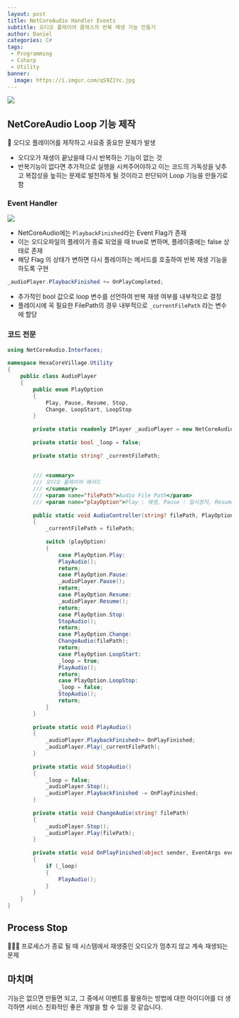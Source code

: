 ```yaml
---
layout: post
title: NetCoreAudio Handler Events
subtitle: 오디오 플레이어 클래스의 반복 재생 기능 만들기
author: Daniel
categories: C#
tags: 
 - Programming
 - Csharp
 - Utility
banner:
  image: https://i.imgur.com/qS9Z1Yc.jpg
---
```

![](https://teamsparta.notion.site/image/https%3A%2F%2Fs3-us-west-2.amazonaws.com%2Fsecure.notion-static.com%2F573d499f-80ac-4e49-a243-d5079503ca40%2F3.png?table=block&id=d5e15def-1ac2-420f-9c62-49b36a9a637e&spaceId=83c75a39-3aba-4ba4-a792-7aefe4b07895&width=2000&userId=&cache=v2)

NetCoreAudio Loop 기능 제작
--

🚨 오디오 플레이어를 제작하고 사요중 중요한 문제가 발생
- 오디오가 재생이 끝났을때 다시 반복하는 기능이 없는 것
- 반복기능이 없다면 추가적으로 실행을 시켜주어야하고 이는 코드의 가독성을 낮추고 복잡성을 높히는 문제로 발전하게 될 것이라고 판단되어 Loop 기능을 만들기로 함

### Event Handler 

![](https://i.imgur.com/qS9Z1Yc.jpg)

- NetCoreAudio에는 `PlaybackFinished`라는 Event Flag가 존재
- 이는 오디오파일의 플레이가 종료 되었을 때 true로 변하며, 플레이중에는 false 상태로 존재
- 해당 Flag 의 상태가 변하면 다시 플레이하는 메서드를 호출하여 반복 재생 기능을 하도록 구현

```csharp
_audioPlayer.PlaybackFinished += OnPlayCompleted;
```

- 추가적인 bool 값으로 loop 변수를 선언하여 반복 재생 여부를 내부적으로 결정
- 플레이시에 꼭 필요한 FilePath의 경우 내부적으로 `_currentFilePath` 라는 변수에 할당

### 코드 전문

```csharp
using NetCoreAudio.Interfaces;  
  
namespace HexaCoreVillage.Utility  
{  
	public class AudioPlayer  
	{  
		public enum PlayOption 
		{ 
			Play, Pause, Resume, Stop, 
			Change, LoopStart, LoopStop
		}  
		
		private static readonly IPlayer _audioPlayer = new NetCoreAudio.Player();  
		
		private static bool _loop = false;  
		
		private static string? _currentFilePath;  
		  
		  
		/// <summary>  
		/// 오디오 플레이어 메서드  
		/// </summary>  
		/// <param name="filePath">Audio File Path</param>  
		/// <param name="playOption">Play : 재생, Pause : 일시정지, Resume : 재실행, Stop : 중지, Change : 파일 바꾸기, LoopStart : 반복 실행, LoopStop : 반복실행취소</param>  
		
		public static void AudioController(string? filePath, PlayOption playOption)  
		{  
			_currentFilePath = filePath;  
			  
			switch (playOption)  
			{  
				case PlayOption.Play:  
				PlayAudio();  
				return;  
				case PlayOption.Pause:  
				_audioPlayer.Pause();  
				return;  
				case PlayOption.Resume:  
				_audioPlayer.Resume();  
				return;  
				case PlayOption.Stop:  
				StopAudio();  
				return;  
				case PlayOption.Change:  
				ChangeAudio(filePath);  
				return;  
				case PlayOption.LoopStart:  
				_loop = true;  
				PlayAudio();  
				return;  
				case PlayOption.LoopStop:  
				_loop = false;  
				StopAudio();  
				return;  
			}  
		}  
		  
		private static void PlayAudio()  
		{  
			_audioPlayer.PlaybackFinished+= OnPlayFinished;  
			_audioPlayer.Play(_currentFilePath);  
		}  
		  
		private static void StopAudio()  
		{  
			_loop = false;  
			_audioPlayer.Stop();  
			_audioPlayer.PlaybackFinished -= OnPlayFinished;  
		}  
		  
		private static void ChangeAudio(string? filePath)  
		{  
			_audioPlayer.Stop();  
			_audioPlayer.Play(filePath);  
		}  
		  
		private static void OnPlayFinished(object sender, EventArgs eventArgs)  
		{  
			if (_loop)  
			{  
				PlayAudio();  
			}  
		}  
	}  
}
```


Process Stop
--

👨🏻‍🚒 프로세스가 종료 될 때 시스템에서 재생중인 오디오가 멈추지 않고 계속 재생되는 문제


마치며
--

기능은 없으면 만들면 되고, 그 중에서 이벤트를 활용하는 방법에 대한 아이디어를 더 생각하면 서비스 친화적인 좋은 개발을 할 수 있을 것 같습니다.

